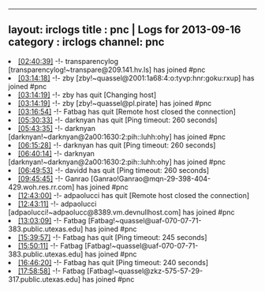 
---
layout: irclogs
title : pnc | Logs for 2013-09-16
category : irclogs
channel: pnc
---
<li class="logitem"><a href="#02:40:39" name="02:40:39" class="time">[02:40:39]</a> -!- <span class="join">transparencylog</span> [transparencylog!~transpare@209.141.hv.ls] has joined #pnc </li>
<li class="logitem"><a href="#03:14:18" name="03:14:18" class="time">[03:14:18]</a> -!- <span class="join">zby</span> [zby!~quassel@2001:1a68:4:o:tyvp:hnr:goku:rxup] has joined #pnc </li>
<li class="logitem"><a href="#03:14:19" name="03:14:19" class="time">[03:14:19]</a> -!- <span class="quit">zby</span> has quit [Changing host] </li>
<li class="logitem"><a href="#03:14:19" name="03:14:19" class="time">[03:14:19]</a> -!- <span class="join">zby</span> [zby!~quassel@pl.pirate] has joined #pnc </li>
<li class="logitem"><a href="#03:16:54" name="03:16:54" class="time">[03:16:54]</a> -!- <span class="quit">Fatbag</span> has quit [Remote host closed the connection] </li>
<li class="logitem"><a href="#05:30:33" name="05:30:33" class="time">[05:30:33]</a> -!- <span class="quit">darknyan</span> has quit [Ping timeout: 260 seconds] </li>
<li class="logitem"><a href="#05:43:35" name="05:43:35" class="time">[05:43:35]</a> -!- <span class="join">darknyan</span> [darknyan!~darknyan@2a00:1630:2:pih::luhh:ohy] has joined #pnc </li>
<li class="logitem"><a href="#06:15:28" name="06:15:28" class="time">[06:15:28]</a> -!- <span class="quit">darknyan</span> has quit [Ping timeout: 260 seconds] </li>
<li class="logitem"><a href="#06:40:14" name="06:40:14" class="time">[06:40:14]</a> -!- <span class="join">darknyan</span> [darknyan!~darknyan@2a00:1630:2:pih::luhh:ohy] has joined #pnc </li>
<li class="logitem"><a href="#06:49:53" name="06:49:53" class="time">[06:49:53]</a> -!- <span class="quit">davidd</span> has quit [Ping timeout: 260 seconds] </li>
<li class="logitem"><a href="#09:45:45" name="09:45:45" class="time">[09:45:45]</a> -!- <span class="join">Ganrao</span> [Ganrao!Ganrao@mqn-29-398-404-429.woh.res.rr.com] has joined #pnc </li>
<li class="logitem"><a href="#12:43:00" name="12:43:00" class="time">[12:43:00]</a> -!- <span class="quit">adpaolucci</span> has quit [Remote host closed the connection] </li>
<li class="logitem"><a href="#12:43:11" name="12:43:11" class="time">[12:43:11]</a> -!- <span class="join">adpaolucci</span> [adpaolucci!~adpaolucc@8389.vm.devnullhost.com] has joined #pnc </li>
<li class="logitem"><a href="#13:03:09" name="13:03:09" class="time">[13:03:09]</a> -!- <span class="join">Fatbag</span> [Fatbag!~quassel@uaf-070-07-71-383.public.utexas.edu] has joined #pnc </li>
<li class="logitem"><a href="#15:39:57" name="15:39:57" class="time">[15:39:57]</a> -!- <span class="quit">Fatbag</span> has quit [Ping timeout: 245 seconds] </li>
<li class="logitem"><a href="#15:50:11" name="15:50:11" class="time">[15:50:11]</a> -!- <span class="join">Fatbag</span> [Fatbag!~quassel@uaf-070-07-71-383.public.utexas.edu] has joined #pnc </li>
<li class="logitem"><a href="#16:46:20" name="16:46:20" class="time">[16:46:20]</a> -!- <span class="quit">Fatbag</span> has quit [Ping timeout: 240 seconds] </li>
<li class="logitem"><a href="#17:58:58" name="17:58:58" class="time">[17:58:58]</a> -!- <span class="join">Fatbag</span> [Fatbag!~quassel@zkz-575-57-29-317.public.utexas.edu] has joined #pnc </li>


